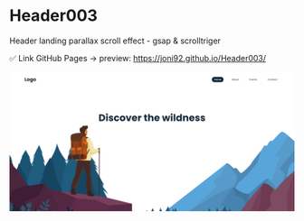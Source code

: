 # Header003
Header landing parallax scroll effect - gsap &amp; scrolltriger

✅ Link GitHub Pages -> preview:  https://joni92.github.io/Header003/

![preview.png](https://github.com/Joni92/Header003/blob/main/preview01.png)
